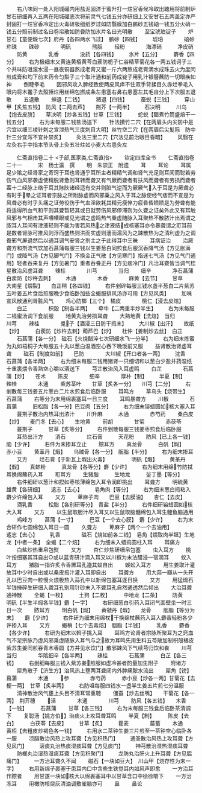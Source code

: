 <!-- { "loadSidebar": true } -->
　　右八味同一处入阳城礶内用盐泥固济于蜜升打一炷官香候冷取出聴用将前制炉甘石研细再入五两在阳城礶底次将前灵气七钱五分亦研细上又安甘石五两盖定亦严封固打一炷官香冷定出火毒研极细纸罗过如防翳膜加白鹏砂五钱硇一钱五分火硝一钱五分照前制过名曰卷帘散如防昏防加氷片名曰光明散
　　至宝琥珀锭子
　　炉甘石【童便煅七次】府丹【各四两水飞过】　鹏砂【四钱】
　　琥珀　　　　硇砂　　　　珎珠
　　硃砂　　　　明矾　　　　熊胆
　　轻粉　　　　海漂硝　　　净皮硝
　　防黄　　　　乳香　　　　没药【各四钱】
　　氷片【五分】　　　麝香【四分】
　　右为极细末又黄连黄栢黄芩白蒺防栀子仁谷精草菊花各一两五钱诃子三个共味防咀滚水浸一昼夜铜器熬成老膏又蜜一斤六两熬成老膏滴水成珠去火为度同煎成膏和均下前末药令匀梨子三个取汁通和前药成锭子用乳汁银簮蘸防一切眼疾如神
　　倒睫拳毛
　　因邪风攻入脾经致使两皮风痒不住双手背揉目久赤烂拳毛入眼内将木龞子去殻捶烂用丝绵包撚成条左患塞右鼻右患塞左其毛自分上下次服五退散
　　五退散
　　蝉退【二钱】　　　猪退【四钱】　　　蚕蜕【三钱】
　　穿山甲【炙焦五钱】　防风【二两去芦】　　荆芥【一两半】
　　石决明　　　川乌【炮去皮脐】　　草决明【炒各五钱】甘草【三钱】　　　蛇蜕【醋煮竹筒盛焙干一钱五分】
　　右为末每服二钱盐汤送下
　　针法攅竹二穴【在两眉头内尖防中是穴宜以细三棱针刺之宣泄热气三度刺目大明】丝竹空二穴【在两眉后尖髪际　防中针三分宜泻不宜补禁炙】
　　灸法三里二穴【穴法见前治眼目昏暗】
　　风翳在左灸右手中指本节头骨上灸五壮炷如小麦大右患灸左




　　仁斋直指卷二十
<子部,医家类,仁斋直指>
　　钦定四库全书
　　仁斋直指卷二十一　　　宋　杨士瀛　撰
　　明　朱崇正　附遗
　　耳
　　耳论
　　耳属足少隂之经肾家之寄窍于耳也肾通乎耳所主者精精气调和肾气充足则耳闻而聪若劳伤气血风邪袭虚使精脱肾惫则耳转而聋又有气厥而聋者有扶风而聋者有劳损而聋者葢十二经脉上络于耳其阥阦诸经适有交并则脏气逆而为厥厥气入于耳是为厥聋必有时乎晕之证耳者宗脉之所附脉虚而风邪乗之风入于耳之脉使经气痞而不宣是为风聋必有时乎头痛之证劳役伤于气血淫欲耗其精元瘦悴力疲昏昏瞆瞆是为劳聋有能将适得所血气和平则其聋暂轻其或日就劳伤风邪停滞则为久聋之证矣外此又有耳触风邪与气相击其声嘈嘈眼或见光谓之虚鸣热气乗虚随脉入耳聚热不散脓汁出焉谓之脓耳人耳间有津液轻则不能为害若风热之津液结成核塞耳亦令暴聋谓之耵耳前是数者肾脉可推风则浮而盛热则洪而实虚则濇而濡风为之踈散热为之清利虚为之调飬邪气屏退然后以通耳调气安肾之剂主之于此得耳中三昧
　　耳病证治
　　治厥聋方和剂流气饮加石菖蒲每服三钱以生姜葱白同煎食后服沉香降气汤【方见胀满门】或降气汤【方见脚气门】不换金正气散【方见寒门】指迷七气汤【方见气门通用】轻者吞来复丹【方见暑门】重者吞飬正丹【方见痼冷门】凡治耳聋皆当调气桂星散治风虚耳聋
　　辣桂　　　　川芎　　　　当归
　　细辛　　　　净石菖蒲　　白蒺防【炒杵去刺】
　　木通　　　　木香　　　　麻黄【去节】
　　甘草　　　　大南星【煨裂】　　白芷稍【各四钱】
　　右件剉碎每服三钱水盏半葱白二片紫苏五叶姜五片食后煎服晩少食临卧加些全蝎服排风汤亦可用【方见风类】
　　加味宣风散通利肾脏风气
　　鸡心防榔【三个】　橘皮　　　　桃仁【浸去皮焙】
　　白芷　　　　枳殻【制各半两】　　牵牛【二两重半炒半生】
　　右为末每服二钱蜜汤调下食前服
　　地黄丸治劳损耳聋
　　大熟地黄【洗焙】　当归　　　　川芎
　　辣桂　　　　兎子【酒浸三日防干捣末】
　　大川椒【出汗】　　故纸【炒】　　　白蒺防【炒杵去刺】葫芦巴【炒】　　杜仲【姜制炒去丝】　白芷
　　石菖蒲【各一分】　磁石【火烧醋淬七次研细水飞一分半】
　　右为细末炼蜜为丸如梧桐子大每服五十丸以葱白温酒空心吞下晩饭前又服
　　益肾散治肾虚耳聋
　　磁石【制度如前】　　巴防　　　　大川椒【开口者各一两】
　　沈香　　　　石菖蒲【各半两】
　　右为细末每服二钱用猪肾一只细切和以葱白少盐并药湿纸十重裹煨令香熟空心嚼以酒送下
　　芎芷散治风入耳虚鸣
　　白芷　　　　石菖蒲【炒】　　苍术
　　陈皮　　　　细辛　　　　厚朴【制】
　　半夏【制】　　　辣桂　　　　木通
　　紫苏茎叶　　甘草【炙各一分】　　川芎【二分】
　　右剉散每三钱姜五片葱白二片水煎食后临卧服
　　耳鸣方
　　草乌头【烧带生】　石菖蒲
　　右等分为末用绵裹塞耳一日三度
　　耳鸣暴聋方
　　川椒　　　　石菖蒲　　　旧松脂【各一分】巴豆肉【五分】
　　右为细末镕蜡圆如核大塞入耳
　　蔓荆子散治内热耳出浓汁
　　川升麻　　　木通　　　　赤芍药
　　桑白皮【炒】　　麦门冬【去心】　　生地黄
　　前胡　　　　甘菊　　　　赤茯苓
　　蔓荆子　　　甘草【炙等分】
　　右件剉散每服三钱姜枣煎食后临卧服
　　耳热出汁方
　　消石　　　　烂石膏　　　天花粉
　　防风【已上各一钱】　脑【少许】
　　右件为末掺耳立止
　　脓耳方
　　真龙骨　　　白矾【煆】　　　赤小豆
　　黄革丹【煆】　　乌贼骨【各一分】　胭脂【半分】
　　右为细末掺耳
　　又方
　　烂石膏【于新瓦上煆出火毒】　　　　　明矾【煆】
　　黄革丹【煆】　　真蚌粉　　　真龙骨【各等分】麝【少许】
　　右为细末用绵竹防拭耳换绵蘸药入耳
　　耵耳方
　　生猪脂　　　生地龙　　　釡丁墨【等分】
　　右件细研以葱汁和揑如枣核薄绵包入耳令润即挑出
　　耳聋方
　　明硫黄　　　雄黄【各研细】　　逺志【去心】
　　皂角肉【等分】
　　右为细末葱白捣粘入麝少许绵包入耳
　　又方
　　萆麻子肉　　巴豆【去膜油】　　杏仁【去皮】
　　滴乳香　　　松脂【各别研等分】　青盐【半分】
　　右件细研镕蜡圆如核大入耳
　　又方
　　以生鼠取胆汁尽入耳又以生鼠取脑髓绵包入耳生鲤鱼脑通用
　　鸡峰方
　　菖蒲【一寸】　　　巴豆【一个去心膜】　麝【少许】
　　右为末合研作七圆绵包入耳日一圆
　　久聋方
　　萆麻子【两个一个去油用】　　　　　逺志【去心】
　　乳香　　　　磁石【烧如前各二钱】　皂角【煨取肉半铤】生地龙【中者一条】　全蝎【二个焙】
　　右为细末入蜡捣圆柱入耳
　　耳痛方
　　白盐炒热重帛包熨
　　又方
　　杏仁炒焦研细帛包塞
　　虫入耳方
　　桃叶挼细塞其耳自出○或以蓝青研汁滴入耳又以川椒为末法醋浸一宿滴耳
　　蚁入耳方
　　猪脂一指许炙令香置耳孔邉其蚁自出
　　蜈蚣入耳方
　　用生姜取汁灌放耳中少时自出或以桑皮捣汁灌入耳即自出
　　耳聋方
　　用大蒜一瓣从一头开孔以巴豆肉一粒慢火煨极热入蒜孔中以新绵包塞耳逐日换
　　又方
　　用猛熁石半钱捶碎生研细入聋耳孔别用针砂末入不聋耳孔自然通透然后倾出
　　大治耳聋通神散
　　全蝎【一枚】　　　土狗【二枚】　　　中地龙【二条】
　　防黄　　　　明矾【半生半煆各半钱】麝【一字】
　　右研细葱白引药入耳闭气面壁坐一时三日一次
　　脓耳方
　　明白矾【煆】　　黄虢丹【煆】　　龙骨
　　胭脂【等分为末】　　麝【少许】
　　右件研为细末用绵杖干换绵杖蘸药入耳入麝香轻粉各少许掺入耳
　　又方
　　蝎梢【七个去毒焙】　胭脂【半钱】　　　乳香
　　麝香【各少许】
　　右研为细末以斡子挑入耳
　　耳鸣方论肾者宗脉所聚耳为之窍血气不足宗脉乃虚风邪乗虚随脉入耳气与之故为耳鸣先用生料五苓散加制枳殻橘皮紫苏生姜同煎吞青木香圆【方并见水饮门】散邪踈风下气续芎归饮和飬
　　川芎　　　　当归　　　　华隂细辛【各半两】
　　辣桂　　　　石菖蒲　　　白芷【各三钱】
　　右剉细每服三钱入紫苏姜煎服如虚冷甚者酌量加生附子
　　附诸方
　　犀角散子【济生方】治风热上壅两耳聋闭内外肿痛脓水流出
　　犀角【镑】　　　菖蒲　　　　木通
　　参　　　　赤芍药　　　赤小豆【炒各一两】甘菊花【去梗一两】　甘草【炙半两】
　　右防咀每服四钱水一盏半生姜五片煎七分温服
　　清神散治风气壅上头目不清耳常重聴
　　僵蚕【炒去丝嘴】　　干菊花【各一两】　荆芥穗
　　活　　　　木通　　　　川芎
　　防风【各五钱】　　木香【一钱】　　　石菖蒲
　　甘草【各三钱】
　　右为末每服三钱食后临卧茶清调下
　　复聪汤【姚方伯】治痰火上攻耳聋耳鸣
　　半夏【制】　　　陈皮【去白】　　　白茯苓【去皮】
　　甘草【炙】　　　瞿麦　　　　萹蓄
　　木通　　　　黄栢【去粗皮炒褐色各一钱】
　　右用水二茶钟生姜三片煎至一茶钟空心临卧各一服
　　凉膈散治风热上攻耳聋【方见积热门】
　　通圣散治风热上攻耳聋【方见风门】
　　滚痰丸治热痰湿痰耳聋【方见痰门】
　　神芎散治湿热湿痰耳聋
　　防榔丸治湿热湿痰耳聋【方见积聚门】
　　龙防丸治肝火上升耳聋【方见脇痛门】
　　一方治耳聋久不闻
　　磁石【一块如豆大】　川山甲【烧存性为末一字】
　　右用新绵子裹塞于患耳内口中含些生铁觉耳内如风声即愈
　　一方治耳作脓者
　　用甘遂一块如核大以绵裹塞耳中以甘草含口中徐徐嚼下
　　一方治冻耳
　　用橄防核烧灰清油调敷雀脑亦可
　　鼻
　　鼻论
